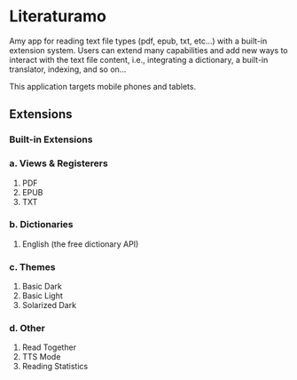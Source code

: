 # Literaturamo

Amy app for reading text file types (pdf, epub, txt, etc...) with a built-in extension system. Users can extend many capabilities and add new ways to interact with the text file content, i.e., integrating a dictionary, a built-in translator, indexing, and so on...

This application targets mobile phones and tablets.


## Extensions

### Built-in Extensions

### a. Views & Registerers

1. PDF
2. EPUB
3. TXT

### b. Dictionaries

1. English (the free dictionary API)

### c. Themes

1. Basic Dark
2. Basic Light
3. Solarized Dark

### d. Other

1. Read Together
2. TTS Mode
3. Reading Statistics
